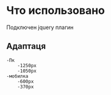 # Что использовано

Подключен jquery плагин

## Адаптаця

    -Пк
        -1250px
        -1050px
    -мобилка
        -600px
        -370px
